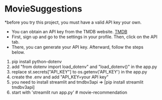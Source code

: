﻿# MovieSuggestions

*before you try this project, you must have a valid API key your own.
  - You can obtain an API key from the TMDB website. [TMDB](https://www.themoviedb.org/)
  - First, sign up and go to the settings in your profile. Then, click on the API tab.
  - There, you can generate your API key. Afterward, follow the steps below.


1. pip install python-dotenv
2. add "from dotenv import load_dotenv" and "load_dotenv()" in the app.py
3. replace st.secrets["API_KEY"] to os.getenv('API_KEY') in the app.py
4. create the .env and add "API_KEY=your API key"
5. you need to install streamlit and tmdbv3api => [pip install streamlit tmdbv3api]
6. start with 'streamlit run app.py'
#   m o v i e - r e c o m m e n d a t i o n  
 